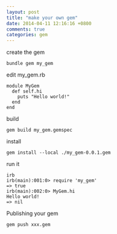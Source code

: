 ```yaml
---
layout: post
title: "make your own gem"
date: 2014-04-11 12:16:16 +0800
comments: true
categories: gem
---
```


create the gem
```
bundle gem my_gem
```

edit my_gem.rb
```
module MyGem
  def self.hi
    puts "Hello world!"
  end
end
```

build
```
gem build my_gem.gemspec
```

install
```
gem install --local ./my_gem-0.0.1.gem
```

run it 
```
irb
irb(main):001:0> require 'my_gem'
=> true
irb(main):002:0> MyGem.hi
Hello world!
=> nil
```

Publishing your gem
```
gem push xxx.gem
```